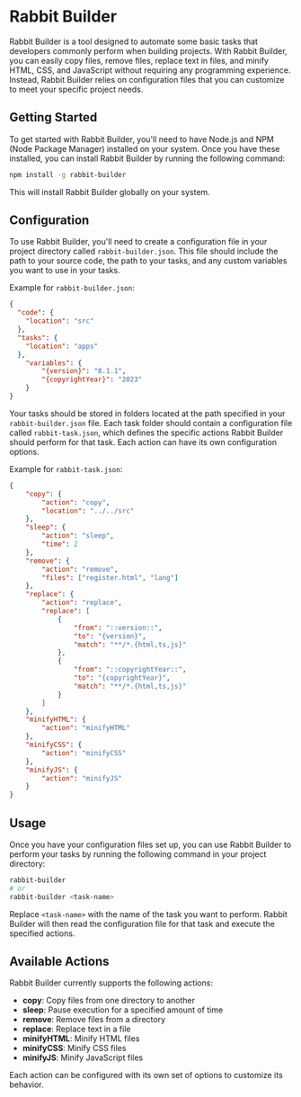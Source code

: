 # Rabbit Builder

Rabbit Builder is a tool designed to automate some basic tasks that developers commonly perform when building projects. With Rabbit Builder, you can easily copy files, remove files, replace text in files, and minify HTML, CSS, and JavaScript without requiring any programming experience. Instead, Rabbit Builder relies on configuration files that you can customize to meet your specific project needs.

## Getting Started

To get started with Rabbit Builder, you'll need to have Node.js and NPM (Node Package Manager) installed on your system. Once you have these installed, you can install Rabbit Builder by running the following command:
```bash
npm install -g rabbit-builder
```
This will install Rabbit Builder globally on your system.

## Configuration

To use Rabbit Builder, you'll need to create a configuration file in your project directory called `rabbit-builder.json`. This file should include the path to your source code, the path to your tasks, and any custom variables you want to use in your tasks.

Example for `rabbit-builder.json`:
```json
{
  "code": {
    "location": "src"
  },
  "tasks": {
    "location": "apps"
  },
	"variables": {
		"{version}": "8.1.1",
		"{copyrightYear}": "2023"
	}
}
```

Your tasks should be stored in folders located at the path specified in your `rabbit-builder.json` file. Each task folder should contain a configuration file called `rabbit-task.json`, which defines the specific actions Rabbit Builder should perform for that task. Each action can have its own configuration options.

Example for `rabbit-task.json`:
```json
{
	"copy": {
		"action": "copy",
		"location": "../../src"
	},
	"sleep": {
		"action": "sleep",
		"time": 2
	},
	"remove": {
		"action": "remove",
		"files": ["register.html", "lang"]
	},
	"replace": {
		"action": "replace",
		"replace": [
			{
				"from": "::version::",
				"to": "{version}",
				"match": "**/*.{html,ts,js}"
			},
			{
				"from": "::copyrightYear::",
				"to": "{copyrightYear}",
				"match": "**/*.{html,ts,js}"
			}
		]
	},
	"minifyHTML": {
		"action": "minifyHTML"
	},
	"minifyCSS": {
		"action": "minifyCSS"
	},
	"minifyJS": {
		"action": "minifyJS"
	}
}
```

## Usage

Once you have your configuration files set up, you can use Rabbit Builder to perform your tasks by running the following command in your project directory:

```bash
rabbit-builder
# or
rabbit-builder <task-name>
```

Replace `<task-name>` with the name of the task you want to perform. Rabbit Builder will then read the configuration file for that task and execute the specified actions.

## Available Actions
Rabbit Builder currently supports the following actions:

- **copy**: Copy files from one directory to another
- **sleep**: Pause execution for a specified amount of time
- **remove**: Remove files from a directory
- **replace**: Replace text in a file
- **minifyHTML**: Minify HTML files
- **minifyCSS**: Minify CSS files
- **minifyJS**: Minify JavaScript files

Each action can be configured with its own set of options to customize its behavior.